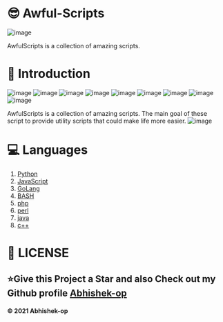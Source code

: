 # 😎 Awful-Scripts
![image](https://img.shields.io/static/v1?logoColor=black&style=plastic&logo=Awesome-Lists&label=🗿&message=awesome&color=ff69b4)

AwfulScripts is a collection of amazing scripts.
# 📌 Introduction
![image](https://img.shields.io/static/v1?label=language&message=python&color=brightgreen)
![image](https://img.shields.io/static/v1?label=language&message=ruby&color=brightgreen)
![image](https://img.shields.io/static/v1?label=language&message=perl&color=brightgreen)
![image](https://img.shields.io/static/v1?label=language&message=html-css-jscript&color=brightgreen)
![image](https://img.shields.io/static/v1?label=language&message=c++&color=brightgreen)
![image](https://img.shields.io/static/v1?label=language&message=bash&color=brightgreen)
![image](https://img.shields.io/static/v1?label=language&message=php&color=brightgreen)
![image](https://img.shields.io/static/v1?label=language&message=Go&color=brightgreen)
![image](https://img.shields.io/static/v1?label=language&message=Java&color=brightgreen)

AwfulScripts is a collection of amazing scripts. The main goal of these script to provide utility scripts that could make life more easier.
![image](https://user-images.githubusercontent.com/83164668/122360962-728e0c80-cf74-11eb-8a65-b20f26384008.png)
# 💻 Languages
1. [Python](https://www.python.org/)
2. [JavaScript](https://sourceforge.net/projects/jscript/)
3. [GoLang](https://golang.org/)
4. [BASH]()
5. [php](https://www.python.org/)
6. [perl](https://www.perl.org/)
7. [java](https://www.java.com/)
8. [c++](https://isocpp.org/)
# 📃 LICENSE

## ⭐Give this Project a Star and also Check out my Github profile [Abhishek-op](https://github.com/Abhishek-op)
#### © 2021 Abhishek-op
